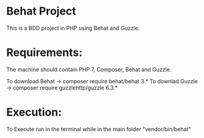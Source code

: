 # Behat Project

This is a BDD project in PHP using Behat and Guzzle.

# Requirements:

The machine should contain PHP 7, Composer, Behat and Guzzle.

To download Behat -> composer require behat/behat 3.*
To downlad Guzzle -> composer require guzzlehttp/guzzle 6.3.*

# Execution:

To Execute run in the terminal while in the main folder "vendor/bin/behat"
